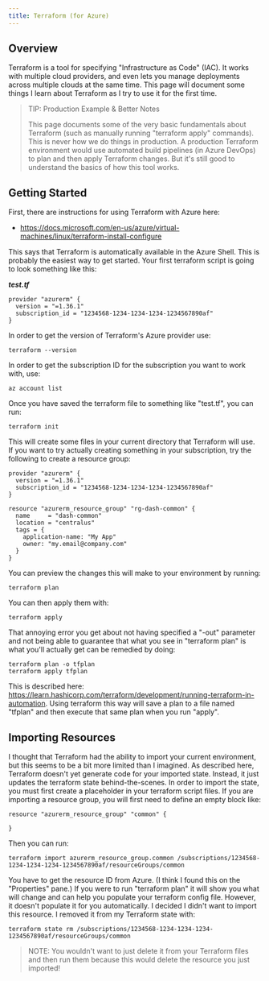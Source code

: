 ```yaml
---
title: Terraform (for Azure)
---
```


## Overview

Terraform is a tool for specifying "Infrastructure as Code" (IAC).  It works with multiple cloud providers, and even lets you manage deployments across multiple clouds at the same time.  This page will document some things I learn about Terraform as I try to use it for the first time.

> TIP: Production Example & Better Notes
>
> This page documents some of the very basic fundamentals about Terraform (such as manually running "terraform apply" commands).  This is never how we do things in production.  A production Terraform environment would use automated build pipelines (in Azure DevOps) to plan and then apply Terraform changes.  But it's still good to understand the basics of how this tool works.

## Getting Started

First, there are instructions for using Terraform with Azure here:

* https://docs.microsoft.com/en-us/azure/virtual-machines/linux/terraform-install-configure

This says that Terraform is automatically available in the Azure Shell.  This is probably the easiest way to get started.  Your first terraform script is going to look something like this:

___test.tf___

```
provider "azurerm" {
  version = "=1.36.1"
  subscription_id = "1234568-1234-1234-1234-1234567890af"
}
```

In order to get the version of Terraform's Azure provider use:

```
terraform --version
```

In order to get the subscription ID for the subscription you want to work with, use:

```
az account list
```

Once you have saved the terraform file to something like "test.tf", you can run:

```
terraform init
```

This will create some files in your current directory that Terraform will use.  If you want to try actually creating something in your subscription, try the following to create a resource group:

```
provider "azurerm" {
  version = "=1.36.1"
  subscription_id = "1234568-1234-1234-1234-1234567890af"
}

resource "azurerm_resource_group" "rg-dash-common" {
  name     = "dash-common"
  location = "centralus"
  tags = {
    application-name: "My App"
    owner: "my.email@company.com"
  }
}
```

You can preview the changes this will make to your environment by running:

```
terraform plan
```

You can then apply them with:

```
terraform apply
```

That annoying error you get about not having specified a "-out" parameter and not being able to guarantee that what you see in "terraform plan" is what you'll actually get can be remedied by doing:

```
terraform plan -o tfplan
terraform apply tfplan
```

This is described here: https://learn.hashicorp.com/terraform/development/running-terraform-in-automation.  Using terraform this way will save a plan to a file named "tfplan" and then execute that same plan when you run "apply".

## Importing Resources

I thought that Terraform had the ability to import your current environment, but this seems to be a bit more limited than I imagined.  As described here, Terraform doesn't yet generate code for your imported state.  Instead, it just updates the terraform state behind-the-scenes.  In order to import the state, you must first create a placeholder in your terraform script files.  If you are importing a resource group, you will first need to define an empty block like:

```
resource "azurerm_resource_group" "common" {

}
```

Then you can run:

```
terraform import azurerm_resource_group.common /subscriptions/1234568-1234-1234-1234-1234567890af/resourceGroups/common
```

You have to get the resource ID from Azure.  (I think I found this on the "Properties" pane.)  If you were to run "terraform plan" it will show you what will change and can help you populate your terraform config file.  However, it doesn't populate it for you automatically.  I decided I didn't want to import this resource.  I removed it from my Terraform state with:

```
terraform state rm /subscriptions/1234568-1234-1234-1234-1234567890af/resourceGroups/common
```

> NOTE: You wouldn't want to just delete it from your Terraform files and then run them because this would delete the resource you just imported!
